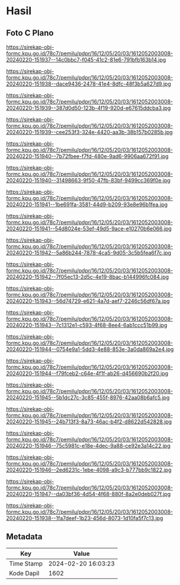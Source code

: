 # Hasil

## Foto C Plano

https://sirekap-obj-formc.kpu.go.id/78c7/pemilu/pdpr/16/12/05/20/03/1612052003008-20240220-151937--14c0bbc7-f045-41c2-81e6-791bfb163b14.jpg

https://sirekap-obj-formc.kpu.go.id/78c7/pemilu/pdpr/16/12/05/20/03/1612052003008-20240220-151938--dace9436-2478-41e4-8dfc-48f3b5a627d9.jpg

https://sirekap-obj-formc.kpu.go.id/78c7/pemilu/pdpr/16/12/05/20/03/1612052003008-20240220-151939--387d0d50-123b-4f19-920d-e67615ddcba3.jpg

https://sirekap-obj-formc.kpu.go.id/78c7/pemilu/pdpr/16/12/05/20/03/1612052003008-20240220-151939--cee253f3-324e-4420-aa3b-38b157b0285b.jpg

https://sirekap-obj-formc.kpu.go.id/78c7/pemilu/pdpr/16/12/05/20/03/1612052003008-20240220-151940--7b72fbee-f7fd-480e-9ad6-9906aa672f91.jpg

https://sirekap-obj-formc.kpu.go.id/78c7/pemilu/pdpr/16/12/05/20/03/1612052003008-20240220-151940--31498663-9f50-47fb-83bf-9499cc369f0e.jpg

https://sirekap-obj-formc.kpu.go.id/78c7/pemilu/pdpr/16/12/05/20/03/1612052003008-20240220-151941--1be691fa-3581-44d9-b209-93e8e96b1fea.jpg

https://sirekap-obj-formc.kpu.go.id/78c7/pemilu/pdpr/16/12/05/20/03/1612052003008-20240220-151941--54d8024e-53ef-49d5-9ace-e10270b6e066.jpg

https://sirekap-obj-formc.kpu.go.id/78c7/pemilu/pdpr/16/12/05/20/03/1612052003008-20240220-151942--5a86b244-7878-4ca5-9d05-3c5b5fea6f7c.jpg

https://sirekap-obj-formc.kpu.go.id/78c7/pemilu/pdpr/16/12/05/20/03/1612052003008-20240220-151942--7f05ec13-2d5c-4e19-8bac-b144996fc084.jpg

https://sirekap-obj-formc.kpu.go.id/78c7/pemilu/pdpr/16/12/05/20/03/1612052003008-20240220-151943--56d74729-e621-4a7d-aef7-2246c56df67a.jpg

https://sirekap-obj-formc.kpu.go.id/78c7/pemilu/pdpr/16/12/05/20/03/1612052003008-20240220-151943--7c1312e1-c593-4f68-8ee4-6ab1ccc51b99.jpg

https://sirekap-obj-formc.kpu.go.id/78c7/pemilu/pdpr/16/12/05/20/03/1612052003008-20240220-151944--0754e9a1-5dd3-4e88-853e-3a0da869a2e4.jpg

https://sirekap-obj-formc.kpu.go.id/78c7/pemilu/pdpr/16/12/05/20/03/1612052003008-20240220-151944--f79fceb2-c64e-4f1f-ab26-d456690b2f20.jpg

https://sirekap-obj-formc.kpu.go.id/78c7/pemilu/pdpr/16/12/05/20/03/1612052003008-20240220-151945--5b1dc27c-3c85-455f-8976-42aa08b6afc5.jpg

https://sirekap-obj-formc.kpu.go.id/78c7/pemilu/pdpr/16/12/05/20/03/1612052003008-20240220-151945--24b713f3-8a73-46ac-b4f2-d8622d542828.jpg

https://sirekap-obj-formc.kpu.go.id/78c7/pemilu/pdpr/16/12/05/20/03/1612052003008-20240220-151946--75c5981c-e18e-4dec-9a88-ce92e3a14c22.jpg

https://sirekap-obj-formc.kpu.go.id/78c7/pemilu/pdpr/16/12/05/20/03/1612052003008-20240220-151946--2ed6231c-1ebe-4098-a9c3-b777bb9c1822.jpg

https://sirekap-obj-formc.kpu.go.id/78c7/pemilu/pdpr/16/12/05/20/03/1612052003008-20240220-151947--da03bf36-4d54-4f68-880f-8a2e0deb027f.jpg

https://sirekap-obj-formc.kpu.go.id/78c7/pemilu/pdpr/16/12/05/20/03/1612052003008-20240220-151938--1fa7deef-1b23-456d-8073-1d10fa5f7c13.jpg


## Metadata

| Key        | Value               |
| ---------- | ------------------- |
| Time Stamp | 2024-02-20 16:03:23 |
| Kode Dapil | 1602                |



